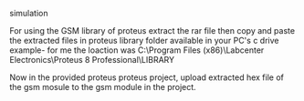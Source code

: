 simulation



For using the GSM library of proteus extract the rar file then copy and paste the extracted files in proteus library folder available in your PC's c drive example- for me the loaction was     C:\Program Files (x86)\Labcenter Electronics\Proteus 8 Professional\LIBRARY

Now in the provided proteus proteus project, upload extracted hex file of the gsm mosule to the gsm module in the project.
